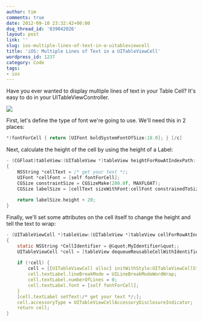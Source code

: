 ```yaml
---
author: tim
comments: true
date: 2012-09-10 23:32:42+00:00
dsq_thread_id: '839042026'
layout: post
link: ''
slug: ios-multiple-lines-of-text-in-a-uitableviewcell
title: 'iOS: Multiple Lines of Text in a UITableViewCell'
wordpress_id: 1237
category: Code
tags:
- ios
---
```


Have you ever wanted to display multiple lines of text in your Table Cell?
It's easy to do in your UITableViewController. 

![](/images/2012/09/2012-09-10_1921.png)

First, let's define the type of font we're going to use. We'll need this in 2 places: 

```c
*)fontForCell { return [UIFont boldSystemFontOfSize:18.0]; } [/c] 
```

Next, calculate the height of the cell by using the height of a Label: 

```c
- (CGFloat)tableView:(UITableView *)tableView heightForRowAtIndexPath:(NSIndexPath *)indexPath
{
    NSString *cellText = /* get your text */;
    UIFont *cellFont = [self fontForCell];
    CGSize constraintSize = CGSizeMake(280.0f, MAXFLOAT);
    CGSize labelSize = [cellText sizeWithFont:cellFont constrainedToSize:constraintSize lineBreakMode:UILineBreakModeWordWrap];
    
    return labelSize.height + 20;
}
```

Finally, we'll set some attributes on the cell itself to change the height and
tell the text to wrap:

```c
- (UITableViewCell *)tableView:(UITableView *)tableView cellForRowAtIndexPath:(NSIndexPath *)indexPath
{
    static NSString *CellIdentifier = @&quot;MyIdentifier&quot;;
    UITableViewCell *cell = [tableView dequeueReusableCellWithIdentifier:CellIdentifier];
    
    if (!cell) {
        cell = [[UITableViewCell alloc] initWithStyle:UITableViewCellStyleDefault reuseIdentifier:CellIdentifier];
        cell.textLabel.lineBreakMode = UILineBreakModeWordWrap;
        cell.textLabel.numberOfLines = 0;
        cell.textLabel.font = [self fontForCell];
    }
    [cell.textLabel setText:/* get your text */;];
    cell.accessoryType = UITableViewCellAccessoryDisclosureIndicator;
    return cell;
}
```